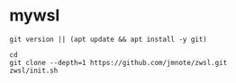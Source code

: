 # mywsl

```
git version || (apt update && apt install -y git)
```

```
cd
git clone --depth=1 https://github.com/jmnote/zwsl.git
zwsl/init.sh
```

